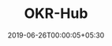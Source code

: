---
title: "OKR-Hub"
date: 2019-06-26T00:00:05+05:30
type: "organisations"
org_name: "Microsoft"
repo_desc: "OKR Hub"
repo_link: https://github.com/microsoft/OKR-Hub
---